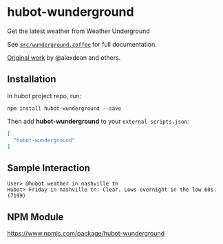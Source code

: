 # hubot-wunderground

Get the latest weather from Weather Underground

See [`src/wunderground.coffee`](src/wunderground.coffee) for full documentation.

[Original work](https://github.com/github/hubot-scripts/blob/master/src/scripts/wunderground.coffee) by @alexdean and others.

## Installation

In hubot project repo, run:

`npm install hubot-wunderground --save`

Then add **hubot-wunderground** to your `external-scripts.json`:

```json
[
  "hubot-wunderground"
]
```

## Sample Interaction

```
User> @hubot weather in nashville tn
Hubot> Friday in nashville tn: Clear. Lows overnight in the low 60s. (7199)
```

## NPM Module

https://www.npmjs.com/package/hubot-wunderground
